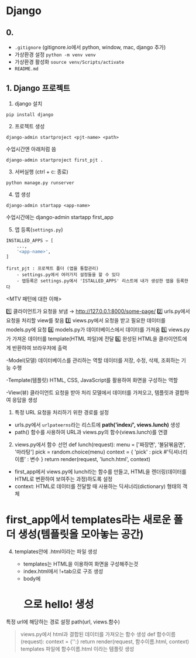 # Django
## 0. 

- `.gitignore` (gitignore.io에서 python, window, mac, django 추가)
- 가상환경 설정 `python -m venv venv`
- 가상환경 활성화 `source venv/Scripts/activate`
- `README.md`

## 1. Django  프로젝트
1. django 설치
```shell
pip install django
```

2. 프로젝트 생성
```shell
django-admin startproject <pjt-name> <path>
```
수업시간엔 아래처럼 씀
```
django-admin startproject first_pjt .
```

3. 서버실행 (ctrl + c: 종료)
```shell
python manage.py runserver
```

4. 앱 생성
```shell
django-admin startapp <app-name>
```
수업시간에는 django-admin startapp first_app

5. 앱 등록(`settings.py`)
```python
INSTALLED_APPS = [
    ...,
    '<app-name>',
]
```
    first_pjt : 프로젝트 폴더 (앱을 통합관리)
        - settings.py에서 여러가지 설정들을 할 수 있다
        - 앱등록은 settings.py에서 'ISTALLED_APPS' 리스트에 내가 생성한 앱을 등록한다

<MTV 패턴에 대한 이해>

1️⃣ 클라이언트가 요청을 보냄 → http://127.0.0.1:8000/some-page/
2️⃣ urls.py에서 요청을 처리할 view를 찾음
3️⃣ views.py에서 요청을 받고 필요한 데이터를 models.py에 요청
4️⃣ models.py가 데이터베이스에서 데이터를 가져옴
5️⃣ views.py가 가져온 데이터를 template(HTML 파일)에 전달
6️⃣ 완성된 HTML을 클라이언트에게 반환하여 브라우저에 출력

-Model(모델)
데이터베이스를 관리하는 역할
데이터를 저장, 수정, 삭제, 조회하는 기능 수행

-Template(템플릿)
HTML, CSS, JavaScript를 활용하여 화면을 구성하는 역할

-View(뷰)
클라이언트 요청을 받아 처리
모델에서 데이터를 가져오고, 템플릿과 결합하여 응답을 생성


1. 특정 URL 요청을 처리하기 위한 경로를 설정
- urls.py에서 `urlpateerns`라는 리스트에 **path('index/', views.lunch)** 생성
- path() 함수를 사용하여 URL과 views.py의 함수(views.lunch)를 연결

2.  views.py에서 <lunch> 함수 선언
def lunch(request):
    menu = ['짜장면', '불닭볶음면', '마라탕']
    pick = random.choice(menu)
    context = {
        'pick' : pick #'딕셔너리이름' : 변수
    }
    return render(request, 'lunch.html', context)
- first_app에서 views.py에 lunch라는 함수를 만들고, HTML을 렌더링(데이터를 HTML로 변환하여 보여주는 과정)하도록 설정
- context: HTML로 데이터를 전달할 때 사용하는 딕셔너리(dictionary) 형태의 객체

# first_app에서 templates라는 새로운 폴더 생성(템플릿을 모아놓는 공간)

4. templates안에 <index>.html이라는 파일 생성
    - templates는 HTML을 이용하여 화면을 구성해주는것
    - index.html에서 !+tab으로 구조 생성
    - body에 <h1>으로 hello! 생성



특정 url에 해당하는 경로 설정 path(url, views.함수)
> views.py에서 html과 결합된 데이터를 가져오는 함수 생성
def 함수이름(request):
context = {'':}
return render(request, 함수이름.html, context)
> templates 파일에 함수이름.html 이라는 템플릿 생성